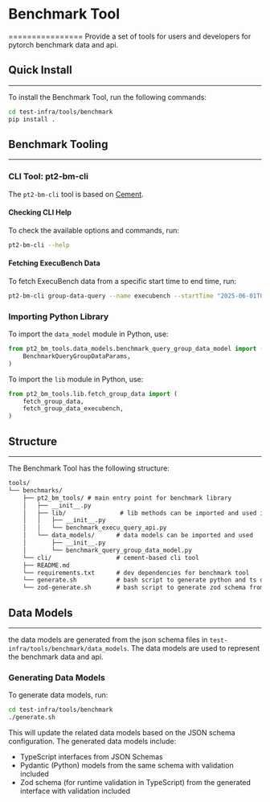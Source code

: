 # Benchmark Tool
================
Provide a set of tools for users and developers for pytorch benchmark data and api.

## Quick Install
---------------

To install the Benchmark Tool, run the following commands:

```bash
cd test-infra/tools/benchmark
pip install .
```

## Benchmark Tooling
-------------------

### CLI Tool: pt2-bm-cli

The `pt2-bm-cli` tool is based on [Cement](https://github.com/datafolklabs/cement).

#### Checking CLI Help

To check the available options and commands, run:

```bash
pt2-bm-cli --help
```

#### Fetching ExecuBench Data

To fetch ExecuBench data from a specific start time to end time, run:

```bash
pt2-bm-cli group-data-query --name execubench --startTime "2025-06-01T00:00:00" --endTime "2025-06-06T00:00:00" run
```

### Importing Python Library

To import the `data_model` module in Python, use:

```python
from pt2_bm_tools.data_models.benchmark_query_group_data_model import (
    BenchmarkQueryGroupDataParams,
)
```

To import the `lib` module in Python, use:

```python
from pt2_bm_tools.lib.fetch_group_data import (
    fetch_group_data,
    fetch_group_data_execubench,
)
```

## Structure
------------

The Benchmark Tool has the following structure:

```markdown
tools/
└── benchmarks/
    ├── pt2_bm_tools/ # main entry point for benchmark library
    │   ├── __init__.py
    │   ├── lib/               # lib methods can be imported and used in python env
    │   │   ├── __init__.py
    │   │   └── benchmark_execu_query_api.py
    │   └── data_models/      # data models can be imported and used
    │       ├── __init__.py
    │       └── benchmark_query_group_data_model.py
    └── cli/                  # cement-based cli tool
    ├── README.md
    └── requirements.txt      # dev dependencies for benchmark tool
    └── generate.sh           # bash script to generate python and ts data models from json files
    └── zod-generate.sh       # bash script to generate zod schema from ts interface
```

## Data Models
----------------------

the data models are generated from the json schema files in `test-infra/tools/benchmark/data_models`. The data models are used to represent the benchmark data and api.

### Generating Data Models

To generate data models, run:

```bash
cd test-infra/tools/benchmark
./generate.sh
```

This will update the related data models based on the JSON schema configuration. The generated data models include:

* TypeScript interfaces from JSON Schemas
* Pydantic (Python) models from the same schema with validation included
* Zod schema (for runtime validation in TypeScript) from the generated interface with validation included
